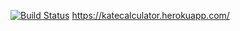 [![Build Status](https://travis-ci.org/MrsKatty/herokku2.svg?branch=master)](https://travis-ci.org/MrsKatty/herokku2)
https://katecalculator.herokuapp.com/

